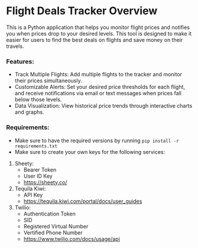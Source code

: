 <h1>Flight Deals Tracker Overview</h1>

This is a Python application that helps you monitor flight prices and notifies you when prices drop to your desired levels. This tool is designed to make it easier for users to find the best deals on flights and save money on their travels.

<h3>Features:</h3> 

- Track Multiple Flights: Add multiple flights to the tracker and monitor their prices simultaneously.
- Customizable Alerts: Set your desired price thresholds for each flight, and receive notifications via email or text messages when prices fall below those levels.
- Data Visualization: View historical price trends through interactive charts and graphs.

<h3>Requirements:</h3>

- Make sure to have the required versions by running `pip install -r requirements.txt`
- Make sure to create your own keys for the following services:

1) Sheety:
   - Bearer Token
   - User ID Key
   - https://sheety.co/
2) Tequila Kiwi:
   - API Key
   - https://tequila.kiwi.com/portal/docs/user_guides
3) Twilio:
   - Authentication Token
   - SID
   - Registered Virtual Number
   - Vertified Phone Number
   - https://www.twilio.com/docs/usage/api
